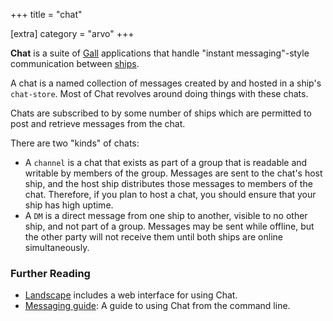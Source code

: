 +++
title = "chat"

[extra]
category = "arvo"
+++

**Chat** is a suite of [Gall](/reference/glossary/gall) applications that handle "instant
messaging"-style communication between [ships](/reference/glossary/ship).

A chat is a named collection of messages created by and hosted in a ship's
`chat-store`. Most of Chat revolves around doing things with these chats.

Chats are subscribed to by some number of ships which are permitted to post and
retrieve messages from the chat.

There are two "kinds" of chats:

 * A `channel` is a chat that exists as part of a group that is readable and writable by
   members of the group. Messages are sent to the chat's host ship, and the host
   ship distributes those messages to members of the chat. Therefore, if you
   plan to host a chat, you should ensure that your ship has high uptime.
 * A `DM` is a direct message from one ship to another, visible to no other
   ship, and not part of a group. Messages may be sent while offline, but the
   other party will not receive them until both ships are online simultaneously.

### Further Reading

- [Landscape](/reference/glossary/landscape) includes a web interface for using Chat.
- [Messaging guide](/using/os/messaging): A guide to
  using Chat from the command line.

